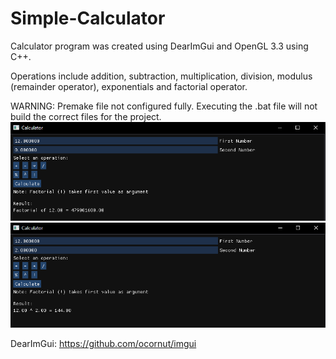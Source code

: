 # Simple-Calculator

Calculator program was created using DearImGui and OpenGL 3.3 using C++.

Operations include addition, subtraction, multiplication, division, modulus (remainder operator), exponentials and factorial operator.

WARNING: Premake file not configured fully. Executing the .bat file will not build the correct files for the project.
![Demo1](CalculatorDemo.PNG)
![Demo2](CalculatorDemo2.PNG)

DearImGui: https://github.com/ocornut/imgui

